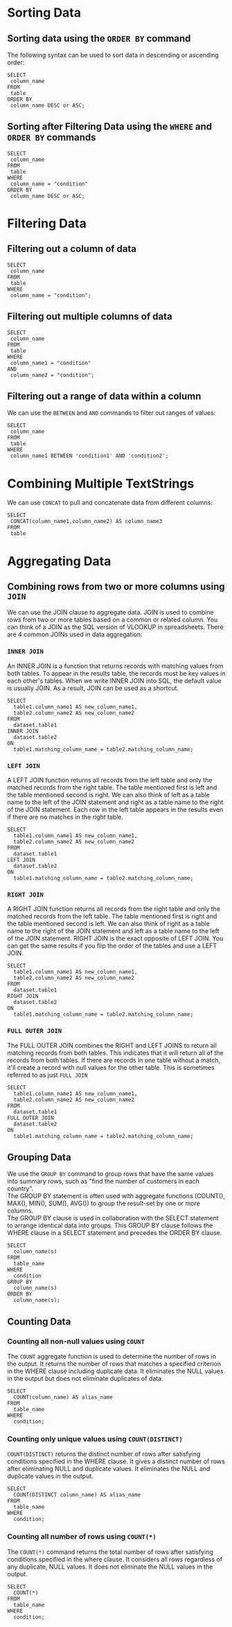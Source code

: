 # Sorting Data
## Sorting data using the `ORDER BY` command
The following syntax can be used to sort data in descending or ascending order:
```
SELECT
 column_name
FROM 
 table
ORDER BY
 column_name DESC or ASC;
 ```
## Sorting after Filtering Data using the `WHERE` and `ORDER BY` commands
```
SELECT
 column_name
FROM 
 table
WHERE
 column_name = "condition"
ORDER BY
 column_name DESC or ASC;
 ```
# Filtering Data
## Filtering out a column of data
```
SELECT
 column_name
FROM 
 table
WHERE
 column_name = "condition";
```
## Filtering out multiple columns of data
```
SELECT
 column_name
FROM 
 table
WHERE
 column_name1 = "condition"
AND
 column_name2 = "condition";
```
## Filtering out a range of data within a column
We can use the `BETWEEN` and `AND` commands to filter out ranges of values:
```
SELECT
 column_name
FROM 
 table
WHERE
 column_name1 BETWEEN 'condition1' AND 'condition2';
```
# Combining Multiple TextStrings
We can use `CONCAT` to pull and concatenate data from different columns:
```
SELECT
 CONCAT(column_name1,column_name2) AS column_name3
FROM 
 table
```
# Aggregating Data
## Combining rows from two or more columns using `JOIN`
We can use the JOIN clause to aggregate data. JOIN is used to combine rows from two or more tables based on a common or related column. You can think of a JOIN as the SQL version of VLOOKUP in spreadsheets. There are 4 common JOINs used in data aggregation:
### `INNER JOIN`
An INNER JOIN is a function that returns records with matching values from both tables. To appear in the results table, the records must be key values in each other's tables. When we write INNER JOIN into SQL, the default value is usually JOIN. As a result, JOIN can be used as a shortcut.
```
SELECT
  table1.column_name1 AS new_column_name1,
  table2.column_name2 AS new_column_name2
FROM
  dataset.table1
INNER JOIN
  dataset.table2
ON
  table1.matching_column_name = table2.matching_column_name;
```
### `LEFT JOIN`
A LEFT JOIN function returns all records from the left table and only the matched records from the right table. The table mentioned first is left and the table mentioned second is right. We can also think of left as a table name to the left of the JOIN statement and right as a table name to the right of the JOIN statement. Each row in the left table appears in the results even if there are no matches in the right table.
```
SELECT
  table1.column_name1 AS new_column_name1,
  table2.column_name2 AS new_column_name2
FROM
  dataset.table1
LEFT JOIN
  dataset.table2
ON
  table1.matching_column_name = table2.matching_column_name;
```
### `RIGHT JOIN`
A RIGHT JOIN function returns all records from the right table and only the matched records from the left table. The table mentioned first is right and the table mentioned second is left. We can also think of right as a table name to the right of the JOIN statement and left as a table name to the left of the JOIN statement. RIGHT JOIN is the exact opposite of LEFT JOIN. You can get the same results if you flip the order of the tables and use a LEFT JOIN.
```
SELECT
  table1.column_name1 AS new_column_name1,
  table2.column_name2 AS new_column_name2
FROM
  dataset.table1
RIGHT JOIN
  dataset.table2
ON
  table1.matching_column_name = table2.matching_column_name;
```
### `FULL OUTER JOIN`
The FULL OUTER JOIN combines the RIGHT and LEFT JOINS to return all matching records from both tables. This indicates that it will return all of the records from both tables. If there are records in one table without a match, it'll create a record with null values for the other table. This is sometimes referred to as just `FULL JOIN`
```
SELECT
  table1.column_name1 AS new_column_name1,
  table2.column_name2 AS new_column_name2
FROM
  dataset.table1
FULL OUTER JOIN
  dataset.table2
ON
  table1.matching_column_name = table2.matching_column_name;
```

## Grouping Data
We use the `GROUP BY` command to group rows that have the same values into summary rows, such as "find the number of customers in each country".<br>
The GROUP BY statement is often used with aggregate functions (COUNT(), MAX(), MIN(), SUM(), AVG()) to group the result-set by one or more columns.<br>
The GROUP BY clause is used in collaboration with the SELECT statement to arrange identical data into groups. This GROUP BY clause follows the WHERE clause in a SELECT statement and precedes the ORDER BY clause.
```
SELECT 
  column_name(s)
FROM 
  table_name
WHERE
  condition
GROUP BY
  column_name(s)
ORDER BY
  column_name(s);
```

## Counting Data
### Counting all non-null values using `COUNT`
The `COUNT` aggregate function is used to determine the number of rows in the output. It returns the number of rows that matches a specified criterion in the WHERE clause including duplicate data. It eliminates the NULL values in the output but does not eliminate duplicates of data.
```
SELECT
  COUNT(column_name) AS alias_name
FROM
  table_name
WHERE
  condition;
```
### Counting only unique values using `COUNT(DISTINCT)`
`COUNT(DISTINCT)` returns the distinct number of rows after satisfying conditions specified in the WHERE clause. It gives a distinct number of rows after eliminating NULL and duplicate values. It eliminates the NULL and duplicate values in the output.
```
SELECT
  COUNT(DISTINCT column_name) AS alias_name
FROM
  table_name
WHERE
  condition;
```
### Counting all number of rows using `COUNT(*)`
The `COUNT(*)` command returns the total number of rows after satisfying conditions specified in the where clause. It considers all rows regardless of any duplicate, NULL values. It does not eliminate the NULL values in the output.
```
SELECT
  COUNT(*)
FROM
  table_name
WHERE
  condition;
```
